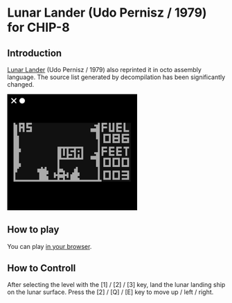# Lunar Lander (Udo Pernisz / 1979) for CHIP-8

## Introduction

[Lunar Lander](https://github.com/yupferris/Uno8/blob/master/GamesPreprocessor/Games/Lunar%20Lander%20(Udo%20Pernisz,%201979).ch8) (Udo Pernisz / 1979) also reprinted it in octo assembly language.
The source list generated by decompilation has been significantly changed. 

<img src="https://github.com/jay-kumogata/PyxelChip8/blob/main/games/screenshots/lander205.png" width="300">

## How to play

You can play [in your browser](https://johnearnest.github.io/Octo/index.html?key=7BbFr8Es).

## How to Controll

After selecting the level with the [1] / [2] / [3] key, land the lunar landing ship on the lunar surface. 
Press the [2] / [Q] / [E] key to move up / left / right.
